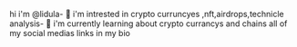 hi i'm @lidula- 👋 
i'm intrested in crypto curruncyes ,nft,airdrops,technicle analysis- 👀 
i'm currently learning about crypto currancys and chains
all of my social medias links in my bio

